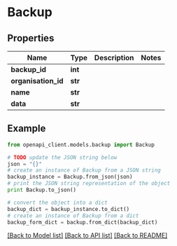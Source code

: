 # Backup


## Properties
Name | Type | Description | Notes
------------ | ------------- | ------------- | -------------
**backup_id** | **int** |  | 
**organisation_id** | **str** |  | 
**name** | **str** |  | 
**data** | **str** |  | 

## Example

```python
from openapi_client.models.backup import Backup

# TODO update the JSON string below
json = "{}"
# create an instance of Backup from a JSON string
backup_instance = Backup.from_json(json)
# print the JSON string representation of the object
print Backup.to_json()

# convert the object into a dict
backup_dict = backup_instance.to_dict()
# create an instance of Backup from a dict
backup_form_dict = backup.from_dict(backup_dict)
```
[[Back to Model list]](../README.md#documentation-for-models) [[Back to API list]](../README.md#documentation-for-api-endpoints) [[Back to README]](../README.md)


